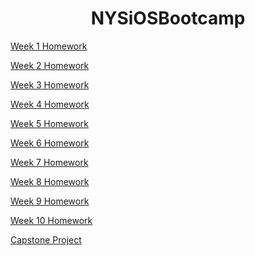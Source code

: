 <h1 align="center">NYSiOSBootcamp</h1>

<a href="https://github.com/HaruoKing/NYSiOSBootcamp/tree/main/Week%201%20"> Week 1 Homework </a>

<a href="https://github.com/HaruoKing/NYSiOSBootcamp/tree/main/Week%202"> Week 2 Homework </a>

<a href="https://github.com/HaruoKing/NYSiOSBootcamp/tree/main/Week%203"> Week 3 Homework </a>

<a href="https://github.com/HaruoKing/NYSiOSBootcamp/tree/main/Week%204"> Week 4 Homework </a>

<a href="https://github.com/HaruoKing/NYSiOSBootcamp/tree/main/Week%205"> Week 5 Homework </a>

<a href="https://github.com/HaruoKing/NYSiOSBootcamp/tree/main/Week%206"> Week 6 Homework </a>

<a href="https://github.com/HaruoKing/NYSiOSBootcamp/tree/main/Week%207"> Week 7 Homework </a>

<a href="https://github.com/HaruoKing/NYSiOSBootcamp/tree/main/Week%208"> Week 8 Homework </a>

<a href="https://github.com/HaruoKing/NYSiOSBootcamp/tree/main/Week%209"> Week 9 Homework </a>

<a href="https://github.com/HaruoKing/NYSiOSBootcamp/tree/main/Week%2010"> Week 10 Homework </a>

<a href="https://github.com/HaruoKing/NYSiOSBootcamp/tree/main/Monster%20Hunter%20Worlds%20Search"> Capstone Project </a>
